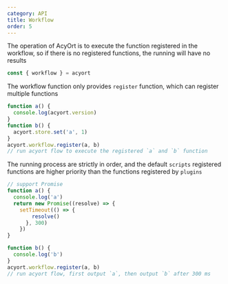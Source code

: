 ```yaml
---
category: API
title: Workflow
order: 5
---
```


The operation of AcyOrt is to execute the function registered in the workflow, so if there is no registered functions, the running will have no results

```js
const { workflow } = acyort
```

The workflow function only provides `register` function, which can register multiple functions

```js
function a() {
  console.log(acyort.version)
}
function b() {
  acyort.store.set('a', 1)
}
acyort.workflow.register(a, b)
// run acyort flow to execute the registered `a` and `b` function
```

The running process are strictly in order, and the default `scripts` registered functions are higher priority than the functions registered by `plugins`

```js
// support Promise
function a() {
  console.log('a')
  return new Promise((resolve) => {
    setTimeout(() => {
        resolve()
      }, 300)
    })
}

function b() {
  console.log('b')
}
acyort.workflow.register(a, b)
// run acyort flow, first output `a`, then output `b` after 300 ms
```
